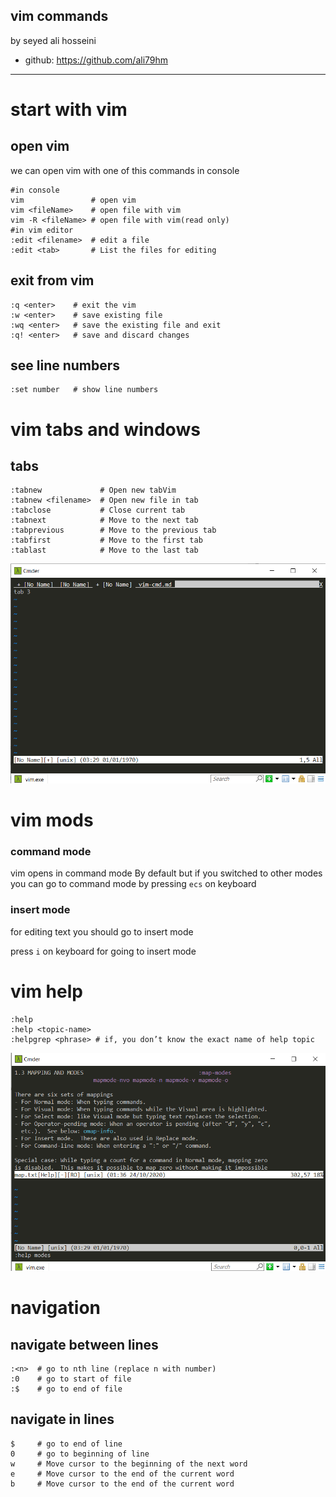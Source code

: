 vim commands
---
by seyed ali hosseini

  - 
    github: https://github.com/ali79hm
---
# start with vim
## open vim
we can open vim with one of this commands in console
```shell
#in console
vim               # open vim
vim <fileName>    # open file with vim
vim -R <fileName> # open file with vim(read only)
#in vim editor
:edit <filename>  # edit a file 
:edit <tab>       # List the files for editing
```
## exit from vim

```shell 
:q <enter>    # exit the vim 
:w <enter>    # save existing file 
:wq <enter>   # save the existing file and exit 
:q! <enter>   # save and discard changes
```

## see line numbers

```shell
:set number   # show line numbers
```
# vim tabs and windows
## tabs
```shell
:tabnew             # Open new tabVim
:tabnew <filename>  # Open new file in tab
:tabclose           # Close current tab
:tabnext            # Move to the next tab
:tabprevious        # Move to the previous tab
:tabfirst           # Move to the first tab
:tablast            # Move to the last tab
```
![example of vim tabs](picture/vim-tabs.png "example of vim tabs")
# vim mods
### command mode
vim opens in command mode By default but if you switched to other modes you can go to command mode by pressing
```ecs```
on keyboard 

### insert mode
for editing text you should go to insert mode 

press ```i``` on keyboard for going to insert mode

# vim help
```shell
:help
:help <topic-name>
:helpgrep <phrase> # if, you don’t know the exact name of help topic
```
![example of vim help](picture/vim-help-modes.png "example of vim help")


# navigation

## navigate between lines
 
```shell
:<n>  # go to nth line (replace n with number)
:0    # go to start of file
:$    # go to end of file
```

## navigate in lines

```shell
$     # go to end of line
0     # go to beginning of line
w     # Move cursor to the beginning of the next word
e     # Move cursor to the end of the current word
b     # Move cursor to the end of the current word
```

